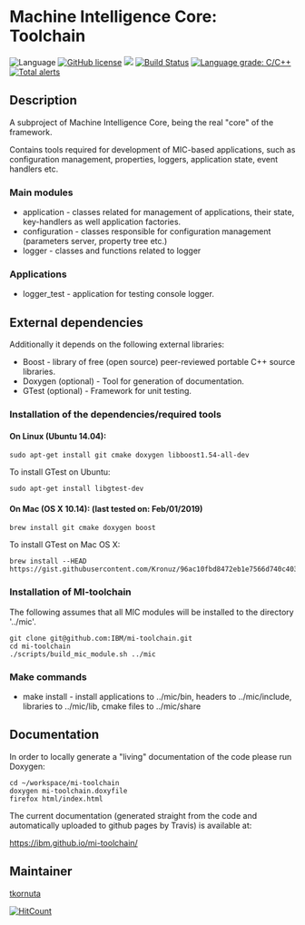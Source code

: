 # Machine Intelligence Core: Toolchain

![Language](https://img.shields.io/badge/language-C%2B%2B-blue.svg)
[![GitHub license](https://img.shields.io/github/license/IBM/mi-toolchain.svg)](https://github.com/IBM/mi-toolchain/blob/master/LICENSE)
![](https://img.shields.io/github/release/IBM/mi-toolchain.svg)
[![Build Status](https://travis-ci.com/IBM/mi-toolchain.svg?branch=master)](https://travis-ci.com/IBM/mi-toolchain)
[![Language grade: C/C++](https://img.shields.io/lgtm/grade/cpp/g/IBM/mi-toolchain.svg?logo=lgtm&logoWidth=18)](https://lgtm.com/projects/g/IBM/mi-toolchain/context:cpp)
[![Total alerts](https://img.shields.io/lgtm/alerts/g/IBM/mi-toolchain.svg?logo=lgtm&logoWidth=18)](https://lgtm.com/projects/g/IBM/mi-toolchain/alerts/)

## Description

A subproject of Machine Intelligence Core, being the real "core" of the framework.

Contains tools required for development of MIC-based applications, such as configuration management, properties, loggers, application state, event handlers etc.

### Main modules

   * application - classes related for management of applications, their state, key-handlers as well application factories. 
   * configuration - classes responsible for configuration management (parameters server, property tree etc.) 
   * logger - classes and functions related to logger 

### Applications

   * logger_test - application for testing console logger.

## External dependencies

Additionally it depends on the following external libraries:
   * Boost - library of free (open source) peer-reviewed portable C++ source libraries.
   * Doxygen (optional) - Tool for generation of documentation.
   * GTest (optional) - Framework for unit testing.

### Installation of the dependencies/required tools

#### On Linux (Ubuntu 14.04):

    sudo apt-get install git cmake doxygen libboost1.54-all-dev

To install GTest on Ubuntu:

    sudo apt-get install libgtest-dev

#### On Mac (OS X 10.14): (last tested on: Feb/01/2019)

    brew install git cmake doxygen boost

To install GTest on Mac OS X:

    brew install --HEAD https://gist.githubusercontent.com/Kronuz/96ac10fbd8472eb1e7566d740c4034f8/raw/gtest.rb

### Installation of MI-toolchain
The following assumes that all MIC modules will be installed to the directory '../mic'.

    git clone git@github.com:IBM/mi-toolchain.git
    cd mi-toolchain
    ./scripts/build_mic_module.sh ../mic

### Make commands

   * make install - install applications to ../mic/bin, headers to ../mic/include, libraries to ../mic/lib, cmake files to ../mic/share

## Documentation

In order to locally generate a "living" documentation of the code please run Doxygen:

    cd ~/workspace/mi-toolchain
    doxygen mi-toolchain.doxyfile
    firefox html/index.html

The current documentation (generated straight from the code and automatically uploaded to github pages by Travis) is available at:

https://ibm.github.io/mi-toolchain/


## Maintainer

[tkornuta](http://github.com/tkornut)

[![HitCount](http://hits.dwyl.io/tkornut/ibm/mi-toochain.svg)](http://hits.dwyl.io/tkornut/ibm/mi-toochain)
